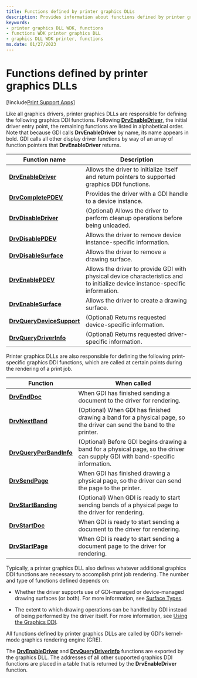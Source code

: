 ```yaml
---
title: Functions defined by printer graphics DLLs
description: Provides information about functions defined by printer graphics DLLs.
keywords:
- printer graphics DLL WDK, functions
- functions WDK printer graphics DLL
- graphics DLL WDK printer, functions
ms.date: 01/27/2023
---
```


# Functions defined by printer graphics DLLs

[!include[Print Support Apps](../includes/print-support-apps.md)]

Like all graphics drivers, printer graphics DLLs are responsible for defining the following graphics DDI functions. Following [**DrvEnableDriver**](/windows/win32/api/winddi/nf-winddi-drvenabledriver), the initial driver entry point, the remaining functions are listed in alphabetical order. Note that because GDI calls **DrvEnableDriver** by name, its name appears in bold. GDI calls all other display driver functions by way of an array of function pointers that **DrvEnableDriver** returns.

| Function name | Description |
|---|---|
| [**DrvEnableDriver**](/windows/win32/api/winddi/nf-winddi-drvenabledriver) | Allows the driver to initialize itself and return pointers to supported graphics DDI functions. |
| [**DrvCompletePDEV**](/windows/win32/api/winddi/nf-winddi-drvcompletepdev) | Provides the driver with a GDI handle to a device instance. |
| [**DrvDisableDriver**](/windows/win32/api/winddi/nf-winddi-drvdisabledriver) | (Optional) Allows the driver to perform cleanup operations before being unloaded. |
| [**DrvDisablePDEV**](/windows/win32/api/winddi/nf-winddi-drvdisablepdev) | Allows the driver to remove device instance-specific information. |
| [**DrvDisableSurface**](/windows/win32/api/winddi/nf-winddi-drvdisablesurface) | Allows the driver to remove a drawing surface. |
| [**DrvEnablePDEV**](/windows/win32/api/winddi/nf-winddi-drvenablepdev) | Allows the driver to provide GDI with physical device characteristics and to initialize device instance-specific information. |
| [**DrvEnableSurface**](/windows/win32/api/winddi/nf-winddi-drvenablesurface) | Allows the driver to create a drawing surface. |
| [**DrvQueryDeviceSupport**](/windows/win32/api/winddi/nf-winddi-drvquerydevicesupport) | (Optional) Returns requested device-specific information. |
| [**DrvQueryDriverInfo**](/windows/win32/api/winddi/nf-winddi-drvquerydriverinfo) | (Optional) Returns requested driver-specific information. |

Printer graphics DLLs are also responsible for defining the following print-specific graphics DDI functions, which are called at certain points during the rendering of a print job.

| Function | When called |
|--|--|
| [**DrvEndDoc**](/windows/win32/api/winddi/nf-winddi-drvenddoc) | When GDI has finished sending a document to the driver for rendering. |
| [**DrvNextBand**](/windows/win32/api/winddi/nf-winddi-drvnextband) | (Optional) When GDI has finished drawing a band for a physical page, so the driver can send the band to the printer. |
| [**DrvQueryPerBandInfo**](/windows/win32/api/winddi/nf-winddi-drvqueryperbandinfo) | (Optional) Before GDI begins drawing a band for a physical page, so the driver can supply GDI with band-specific information. |
| [**DrvSendPage**](/windows/win32/api/winddi/nf-winddi-drvsendpage) | When GDI has finished drawing a physical page, so the driver can send the page to the printer. |
| [**DrvStartBanding**](/windows/win32/api/winddi/nf-winddi-drvstartbanding) | (Optional) When GDI is ready to start sending bands of a physical page to the driver for rendering. |
| [**DrvStartDoc**](/windows/win32/api/winddi/nf-winddi-drvstartdoc) | When GDI is ready to start sending a document to the driver for rendering. |
| [**DrvStartPage**](/windows/win32/api/winddi/nf-winddi-drvstartpage) | When GDI is ready to start sending a document page to the driver for rendering. |

Typically, a printer graphics DLL also defines whatever additional graphics DDI functions are necessary to accomplish print job rendering. The number and type of functions defined depends on:

- Whether the driver supports use of GDI-managed or device-managed drawing surfaces (or both). For more information, see [Surface Types](../display/surface-types.md).

- The extent to which drawing operations can be handled by GDI instead of being performed by the driver itself. For more information, see [Using the Graphics DDI](../display/using-the-graphics-ddi.md).

All functions defined by printer graphics DLLs are called by GDI's kernel-mode graphics rendering engine (GRE).

The [**DrvEnableDriver**](/windows/win32/api/winddi/nf-winddi-drvenabledriver) and [**DrvQueryDriverInfo**](/windows/win32/api/winddi/nf-winddi-drvquerydriverinfo) functions are exported by the graphics DLL. The addresses of all other supported graphics DDI functions are placed in a table that is returned by the **DrvEnableDriver** function.
